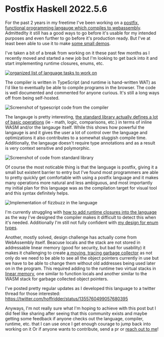 # Postfix Haskell 2022.5.6

For the past 2 years in my freetime I've been working on a [postfix, functional programming langauge which compiles to webassembly](https://github.com/dvtate/postfix-haskell). Admittedlty it still has a good ways to go before it's usable for my intended purposes and even further to go before it's production ready. But I've at least been able to use it to make [some small demos](https://github.com/dvtate/phlappy-bird).

I've taken a bit of a break from working on it these past few months as I recently moved and started a new job but I'm looking to get back into it and start implementing runtime closures, enums, etc.

[![organized list of language tasks to work on](https://www.wasm.builders/remoteimages/uploads/articles/jpa785owidbov394k7jc.png)](https://docs.google.com/spreadsheets/d/1HZEsRAPhoAOnP-zT70_9bgLTrJVC9NmNyxKYWxsTT8Q/edit?usp=sharing)
 
The compiler is written in TypeScript (and runtime is hand-written WAT) as I'd like to eventually be able to compile programs in the browser. The code is well documented and commented for anyone curious. It's still a long ways off from being self-hosted. 

![Screenshot of typescript code from the compiler](https://www.wasm.builders/remoteimages/uploads/articles/t16leffr7prldwiu4eb6.png)

The langauge is pretty interesting, [the standard library actually defines a lot of basic operations](https://github.com/dvtate/postfix-haskell/blob/master/planning/stdlib/prelude.phs) (ie - math, logic, comparisons, etc.) in terms of inline WASM and/or the langauge itself. While this shows how powerful the langauge is and it gives the user a lot of control over the language and optimizations it also contributes to a somewhat sluggish compile time. Additionally, the langauge doesn't require type annotations and as a result is very context sensitive and polymorphic.

![Screenshot of code from standard library](https://www.wasm.builders/remoteimages/uploads/articles/87tl01psou7iki9b3ntx.png)

Of course the most noticable thing is that the language is postfix, giving it a small but existent barrier to entry but I've found most programmers are able to pretty quickly get comfortable with using a postfix language and it makes many operations more natural and less ambiguous, and most importantly my initial plan for this language was as the compilation target for visual tool and this syntax definitely helps.

![Implementation of fizzbuzz in the language](https://www.wasm.builders/remoteimages/uploads/articles/jcqmwluohr2u5y401cib.png)
 
I'm currently struggling with [how to add runtime closures into the language](https://github.com/dvtate/postfix-haskell/blob/master/planning/brainstorm/Closures.md) as the way I've designed the compiler makes it difficult to detect this when it's needed. Additionally I'm still not fully confident with [my design for enum types](https://github.com/dvtate/postfix-haskell/blob/master/planning/brainstorm/Enums.md).

Another, mostly solved, design challenge has actually come from WebAssembly itself. Beacuse locals and the stack are not stored in addressable linear memory (good for security, but bad for usability) it makes it challenging to create [a moving, tracing garbage collector](https://github.com/dvtate/postfix-haskell/blob/master/lib/rt.wat) as not only do we need to be able to see all the object pointers currently in use but we have to be able to change them without old addresses being used later on in the program. This required adding to the runtime two virtual stacks in [linear memory](https://github.com/dvtate/postfix-haskell/blob/master/planning/implementation/lm.md), one similar to function locals and another similar to the WASM stack for garbage collected object pointers.

I've posted pretty regular updates as I developed this language to a twitter thread for those interested: https://twitter.com/hoffridder/status/1355760499057680395

Anyways, I'm not really sure what I'm hoping to achieve with this post but I did feel like sharing after seeing that this community exists and maybe getting some feedback if anyone checks out the language, compiler, runtime, etc. that I can use once I get enough courage to jump back into working on it Or if anyone wants to contribute, send a pr or [reach out to me](https://dvtate.com)!

